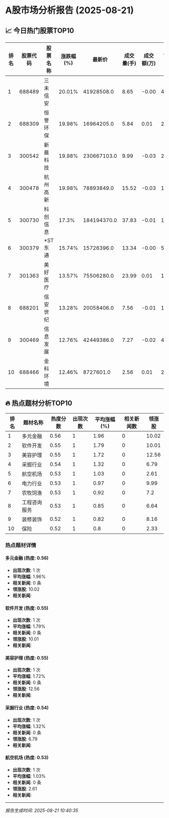 # A股市场分析报告 (2025-08-21)

## 📈 今日热门股票TOP10

| 排名 | 股票代码 | 股票名称 | 涨跌幅(%) | 最新价 | 成交量(手) | 成交额(万) | 市盈率 | 市值(亿) |
|------|----------|----------|-----------|--------|------------|------------|--------|----------|
| 1 | 688489 | 三未信安 | 20.01% | 41928508.0 | 8.65 | -0.00 | 44.36 | -0.00 |
| 2 | 688309 | 恒誉环保 | 19.98% | 16964205.0 | 5.84 | 0.01 | 25.01 | 0.00 |
| 3 | 300542 | 新晨科技 | 19.98% | 230667103.0 | 9.99 | -0.03 | 24.45 | 0.00 |
| 4 | 300478 | 杭州高新 | 19.98% | 78893849.0 | 15.52 | -0.03 | 16.48 | 0.00 |
| 5 | 300730 | 科创信息 | 17.3% | 184194370.0 | 37.83 | -0.01 | 19.7 | -0.00 |
| 6 | 300379 | *ST东通 | 15.74% | 15726396.0 | 13.34 | -0.00 | 5.49 | 0.00 |
| 7 | 301363 | 美好医疗 | 13.57% | 75506280.0 | 23.99 | 0.01 | 19.89 | -0.00 |
| 8 | 688201 | 信安世纪 | 13.28% | 20058406.0 | 7.56 | -0.01 | 12.58 | 0.00 |
| 9 | 300469 | 信息发展 | 12.76% | 42449386.0 | 7.27 | -0.02 | 44.4 | 0.00 |
| 10 | 688466 | 金科环境 | 12.46% | 8727601.0 | 2.56 | 0.01 | 22.79 | 0.00 |

## 🔥 热点题材分析TOP10

| 排名 | 题材名称 | 热度分数 | 出现次数 | 平均涨幅(%) | 相关新闻数 | 领涨股 |
|------|----------|----------|----------|-------------|------------|--------|
| 1 | 多元金融 | 0.56 | 1 | 1.96 | 0 | 10.02 |
| 2 | 软件开发 | 0.55 | 1 | 1.79 | 0 | 10.01 |
| 3 | 美容护理 | 0.55 | 1 | 1.72 | 0 | 12.56 |
| 4 | 采掘行业 | 0.54 | 1 | 1.32 | 0 | 6.79 |
| 5 | 航空机场 | 0.53 | 1 | 1.03 | 0 | 2.61 |
| 6 | 电力行业 | 0.53 | 1 | 0.97 | 0 | 9.99 |
| 7 | 农牧饲渔 | 0.53 | 1 | 0.92 | 0 | 7.2 |
| 8 | 工程咨询服务 | 0.53 | 1 | 0.85 | 0 | 6.64 |
| 9 | 装修装饰 | 0.52 | 1 | 0.82 | 0 | 8.16 |
| 10 | 保险 | 0.52 | 1 | 0.8 | 0 | 2.33 |

### 热点题材详情


#### 多元金融 (热度: 0.56)
- **出现次数**: 1 次
- **平均涨幅**: 1.96%
- **相关新闻**: 0 条
- **领涨股**: 10.02
- **相关新闻**:

#### 软件开发 (热度: 0.55)
- **出现次数**: 1 次
- **平均涨幅**: 1.79%
- **相关新闻**: 0 条
- **领涨股**: 10.01
- **相关新闻**:

#### 美容护理 (热度: 0.55)
- **出现次数**: 1 次
- **平均涨幅**: 1.72%
- **相关新闻**: 0 条
- **领涨股**: 12.56
- **相关新闻**:

#### 采掘行业 (热度: 0.54)
- **出现次数**: 1 次
- **平均涨幅**: 1.32%
- **相关新闻**: 0 条
- **领涨股**: 6.79
- **相关新闻**:

#### 航空机场 (热度: 0.53)
- **出现次数**: 1 次
- **平均涨幅**: 1.03%
- **相关新闻**: 0 条
- **领涨股**: 2.61
- **相关新闻**:

---
*报告生成时间: 2025-08-21 10:40:35*
